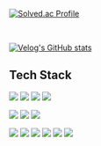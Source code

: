 

[![Solved.ac Profile](http://mazassumnida.wtf/api/v2/generate_badge?boj=mj4863)](https://solved.ac/mj4863/)

<br>

[![Velog's GitHub stats](https://velog-readme-stats.vercel.app/api/badge?name=Velog)](https://velog.io/@mj4863) 

## Tech Stack

<img src="https://img.shields.io/badge/C-A8B9CC?style=flat&logo=C&logoColor=white"/>  <img src="https://img.shields.io/badge/C++-00599C?style=flat&logo=C%2B%2B&logoColor=white"/>  <img src="https://img.shields.io/badge/Python-3776AB?style=flat&logo=Python&logoColor=white"/>  <img src="https://img.shields.io/badge/Java-007396?style=flat&logo=OpenJDK&logoColor=white"/>  

<img src="https://img.shields.io/badge/Django-092E20?style=flat&logo=Django&logoColor=white"/>  <img src="https://img.shields.io/badge/Spring-6DB33F?style=flat&logo=Spring&logoColor=white"/>  <img src="https://img.shields.io/badge/Spring Boot-6DB33F?style=flat&logo=SpringBoot&logoColor=white"/>

<img src="https://img.shields.io/badge/MySQL-4479A1?style=flat&logo=MySQL&logoColor=white"/>  <img src="https://img.shields.io/badge/Oracle-F80000?style=flat&logo=Oracle&logoColor=white"/>  <img src="https://img.shields.io/badge/Linux-FCC624?style=flat&logo=Linux&logoColor=black"/>  <img src="https://img.shields.io/badge/Docker-2496ED?style=flat&logo=Docker&logoColor=white"/>  <img src="https://img.shields.io/badge/Jenkins-D24939?style=flat&logo=Jenkins&logoColor=white"/>  <img src="https://img.shields.io/badge/AWS-232F3E?style=flat&logo=AmazonAWS&logoColor=white"/>
